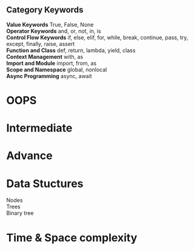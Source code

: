 ## Category	Keywords
**Value Keywords**	True, False, None  
**Operator Keywords**	and, or, not, in, is  
**Control Flow Keywords**	if, else, elif, for, while, break, continue, pass, try, except, finally, raise, assert  
**Function and Class**	def, return, lambda, yield, class  
**Context Management**	with, as  
**Import and Module**	import, from, as  
**Scope and Namespace**	global, nonlocal  
**Async Programming**	async, await  

# OOPS
# Intermediate
# Advance
# Data Stuctures
Nodes  
Trees  
Binary tree
# Time & Space complexity 


